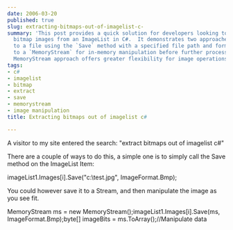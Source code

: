 ```yaml
---
date: 2006-03-20
published: true
slug: extracting-bitmaps-out-of-imagelist-c-
summary: 'This post provides a quick solution for developers looking to extract individual
  bitmap images from an ImageList in C#.  It demonstrates two approaches: direct saving
  to a file using the `Save` method with a specified file path and format, and saving
  to a `MemoryStream` for in-memory manipulation before further processing or storage.  The
  MemoryStream approach offers greater flexibility for image operations.'
tags:
- c#
- imagelist
- bitmap
- extract
- save
- memorystream
- image manipulation
title: Extracting bitmaps out of imagelist c#

---
```

A visitor to my site entered the search: "extract bitmaps out of imagelist c#"<p />There are a couple of ways to do this, a simple one is to simply call the Save method on the ImageList Item:<p />imageList1.Images[i].Save("c:\\test.jpg", ImageFormat.Bmp);<p />You could however save it to a Stream, and then manipulate the image as you see fit.<p />MemoryStream ms = new MemoryStream();imageList1.Images[i].Save(ms, ImageFormat.Bmp);byte[] imageBits = ms.ToArray();//Manipulate data<p />

